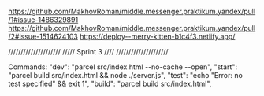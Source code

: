 https://github.com/MakhovRoman/middle.messenger.praktikum.yandex/pull/1#issue-1486329891
https://github.com/MakhovRoman/middle.messenger.praktikum.yandex/pull/2#issue-1514624103
https://deploy--merry-kitten-b1c4f3.netlify.app/

/////////////////////
/////  Sprint 3  ////
/////////////////////

Commands:
    "dev": "parcel src/index.html --no-cache --open",
    "start": "parcel build src/index.html && node ./server.js",
    "test": "echo \"Error: no test specified\" && exit 1",
    "build": "parcel build src/index.html",
